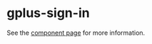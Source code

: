 gplus-sign-in
================

See the [component page](http://addyosmani.github.io/gplus-sign-in) for more information.

